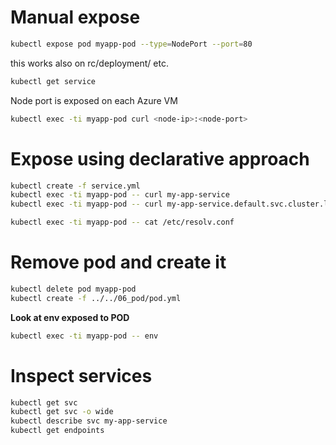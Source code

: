 # Manual expose

```sh
kubectl expose pod myapp-pod --type=NodePort --port=80
```

this works also on rc/deployment/ etc.

```sh
kubectl get service
```

Node port is exposed on each Azure VM
```sh
kubectl exec -ti myapp-pod curl <node-ip>:<node-port>
```

# Expose using declarative approach

```sh
kubectl create -f service.yml
kubectl exec -ti myapp-pod -- curl my-app-service
kubectl exec -ti myapp-pod -- curl my-app-service.default.svc.cluster.local

kubectl exec -ti myapp-pod -- cat /etc/resolv.conf
```

# Remove pod and create it

```sh
kubectl delete pod myapp-pod
kubectl create -f ../../06_pod/pod.yml
```

**Look at env exposed to POD**

```sh
kubectl exec -ti myapp-pod -- env
```

# Inspect services

```sh
kubectl get svc
kubectl get svc -o wide
kubectl describe svc my-app-service
kubectl get endpoints
``` 